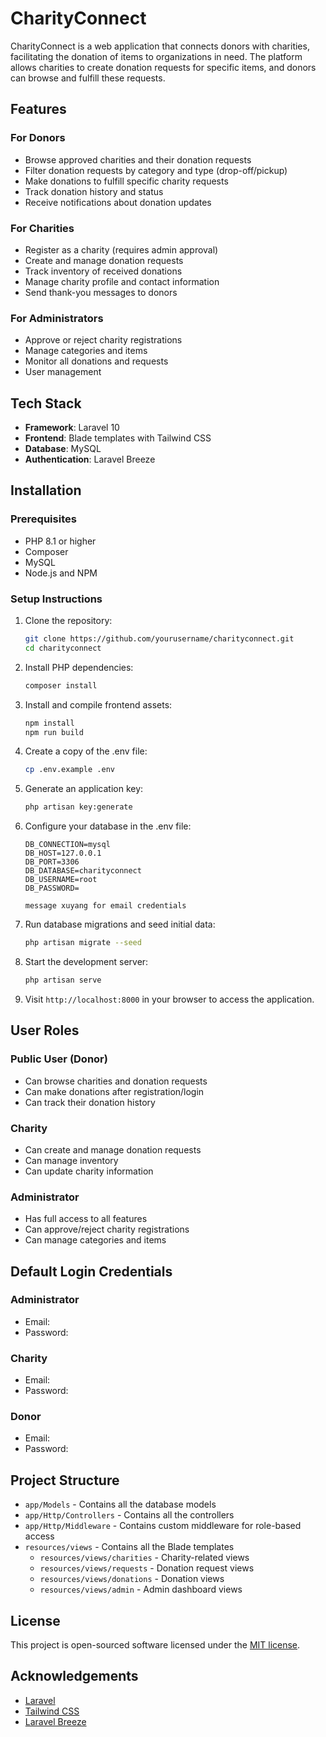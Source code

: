 # CharityConnect

CharityConnect is a web application that connects donors with charities, facilitating the donation of items to organizations in need. The platform allows charities to create donation requests for specific items, and donors can browse and fulfill these requests.

## Features

### For Donors
- Browse approved charities and their donation requests
- Filter donation requests by category and type (drop-off/pickup)
- Make donations to fulfill specific charity requests
- Track donation history and status
- Receive notifications about donation updates

### For Charities
- Register as a charity (requires admin approval)
- Create and manage donation requests
- Track inventory of received donations
- Manage charity profile and contact information
- Send thank-you messages to donors

### For Administrators
- Approve or reject charity registrations
- Manage categories and items
- Monitor all donations and requests
- User management

## Tech Stack

- **Framework**: Laravel 10
- **Frontend**: Blade templates with Tailwind CSS
- **Database**: MySQL
- **Authentication**: Laravel Breeze

## Installation

### Prerequisites
- PHP 8.1 or higher
- Composer
- MySQL
- Node.js and NPM

### Setup Instructions

1. Clone the repository:
   ```bash
   git clone https://github.com/yourusername/charityconnect.git
   cd charityconnect
   ```

2. Install PHP dependencies:
   ```bash
   composer install
   ```

3. Install and compile frontend assets:
   ```bash
   npm install
   npm run build
   ```

4. Create a copy of the .env file:
   ```bash
   cp .env.example .env
   ```

5. Generate an application key:
   ```bash
   php artisan key:generate
   ```

6. Configure your database in the .env file:
   ```
   DB_CONNECTION=mysql
   DB_HOST=127.0.0.1
   DB_PORT=3306
   DB_DATABASE=charityconnect
   DB_USERNAME=root
   DB_PASSWORD=
   ```
   ```
   message xuyang for email credentials
   ```

7. Run database migrations and seed initial data:
   ```bash
   php artisan migrate --seed
   ```

8. Start the development server:
   ```bash
   php artisan serve
   ```

9. Visit `http://localhost:8000` in your browser to access the application.

## User Roles

### Public User (Donor)
- Can browse charities and donation requests
- Can make donations after registration/login
- Can track their donation history

### Charity
- Can create and manage donation requests
- Can manage inventory
- Can update charity information

### Administrator
- Has full access to all features
- Can approve/reject charity registrations
- Can manage categories and items

## Default Login Credentials

### Administrator
- Email:
- Password: 

### Charity
- Email:
- Password:

### Donor
- Email:
- Password:

## Project Structure

- `app/Models` - Contains all the database models
- `app/Http/Controllers` - Contains all the controllers
- `app/Http/Middleware` - Contains custom middleware for role-based access
- `resources/views` - Contains all the Blade templates
  - `resources/views/charities` - Charity-related views
  - `resources/views/requests` - Donation request views
  - `resources/views/donations` - Donation views
  - `resources/views/admin` - Admin dashboard views

## License

This project is open-sourced software licensed under the [MIT license](https://opensource.org/licenses/MIT).

## Acknowledgements

- [Laravel](https://laravel.com)
- [Tailwind CSS](https://tailwindcss.com)
- [Laravel Breeze](https://github.com/laravel/breeze)

